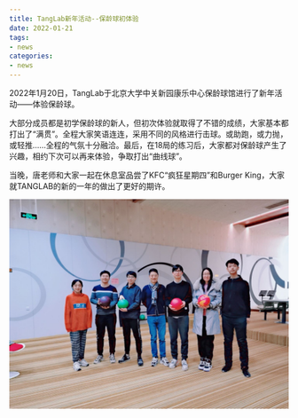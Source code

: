```yaml
---
title: TangLab新年活动--保龄球初体验
date: 2022-01-21
tags:
- news
categories:
- news
---
```




2022年1月20日，TangLab于北京大学中关新园康乐中心保龄球馆进行了新年活动——体验保龄球。

<!--more-->

大部分成员都是初学保龄球的新人，但初次体验就取得了不错的成绩，大家基本都打出了“满贯”。全程大家笑语连连，采用不同的风格进行击球。或助跑，或力抛，或轻推……全程的气氛十分融洽。最后，在18局的练习后，大家都对保龄球产生了兴趣，相约下次可以再来体验，争取打出“曲线球”。

当晚，唐老师和大家一起在休息室品尝了KFC“疯狂星期四”和Burger King，大家就TANGLAB的新的一年的做出了更好的期许。



![TANGLAB合影](https://raw.githubusercontent.com/DF-Master/yidapicbed/main/202201211730961.jpg)